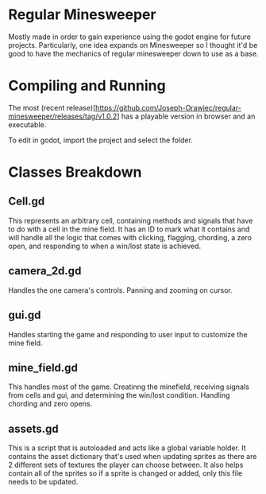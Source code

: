 # Regular Minesweeper
Mostly made in order to gain experience using the godot engine for future projects.
Particularly, one idea expands on Minesweeper so I thought it'd be good to have the mechanics of regular minesweeper down to use as a base.

# Compiling and Running
The most (recent release)[https://github.com/Joseph-Orawiec/regular-minesweeper/releases/tag/v1.0.2] has a playable version in browser and an executable.


To edit in godot, import the project and select the folder.

# Classes Breakdown
## Cell.gd
This represents an arbitrary cell, containing methods and signals that have to do with a cell in the mine field.
It has an ID to mark what it contains and will handle all the logic that comes with clicking, flagging, chording, a zero open, and responding to when a win/lost state is achieved.

## camera_2d.gd
Handles the one camera's controls.
Panning and zooming on cursor.

## gui.gd
Handles starting the game and responding to user input to customize the mine field.

## mine_field.gd
This handles most of the game. Creatinng the minefield, receiving signals from cells and gui, and determining the win/lost condition. 
Handling chording and zero opens.

## assets.gd
This is a script that is autoloaded and acts like a global variable holder.
It contains the asset dictionary that's used when updating sprites as there are 2 different sets of textures the player can choose between.
It also helps contain all of the sprites so if a sprite is changed or added, only this file needs to be updated.
